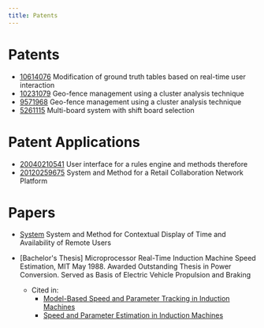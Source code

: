 ```yaml
---
title: Patents
---
```


# Patents

* [10614076](https://patents.justia.com/patent/10614076) Modification of ground truth tables based on real-time user interaction
* [10231079](https://patents.justia.com/patent/10231079) Geo-fence management using a cluster analysis technique
* [9571968](https://patents.justia.com/patent/9571968) Geo-fence management using a cluster analysis technique
* [5261115](https://patents.justia.com/patent/5261115) Multi-board system with shift board selection

# Patent Applications

* [20040210541](https://patents.justia.com/patent/20040210541) User interface for a rules engine and methods therefore
* [20120259675](https://patents.justia.com/patent/20120259675) System and Method for a Retail Collaboration Network Platform

# Papers

* [System](https://priorart.ip.com/IPCOM/000244025) System and Method for Contextual Display of Time and Availability of Remote Users

* [Bachelor's Thesis] Microprocessor Real-Time Induction Machine Speed Estimation, MIT May 1988. Awarded Outstanding Thesis in Power Conversion. Served as Basis of Electric Vehicle Propulsion and Braking
  * Cited in:
    * [Model-Based Speed and Parameter Tracking in Induction Machines](https://dspace.mit.edu/bitstream/handle/1721.1/14508/20766578-MIT.pdf?sequence=2)
    * [Speed and Parameter Estimation in Induction Machines](https://dspace.mit.edu/bitstream/handle/1721.1/14761/18811810-MIT.pdf?sequence=2)


